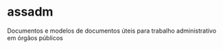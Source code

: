 assadm
======

Documentos e modelos de documentos úteis para trabalho administrativo em órgãos públicos
